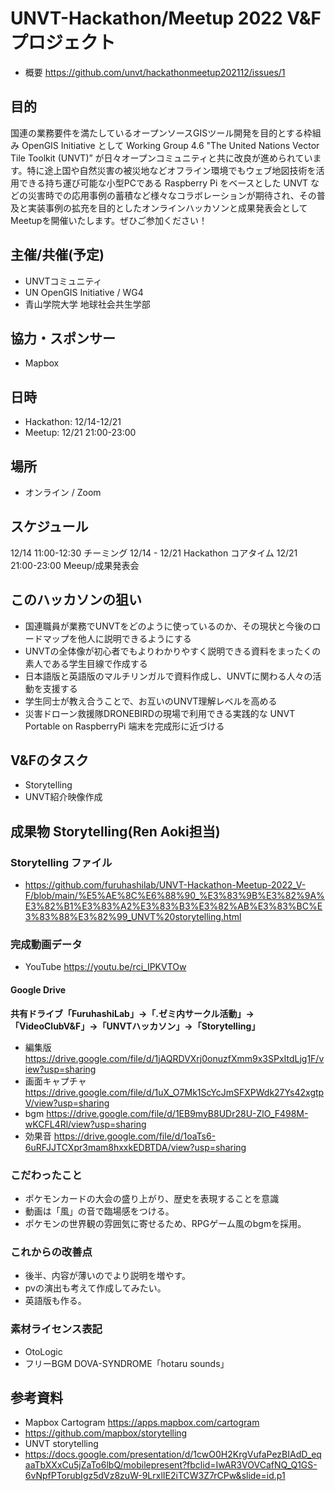 # UNVT-Hackathon/Meetup 2022 V&Fプロジェクト
- 概要 https://github.com/unvt/hackathonmeetup202112/issues/1
## 目的
国連の業務要件を満たしているオープンソースGISツール開発を目的とする枠組み OpenGIS Initiative として Working Group 4.6 "The United Nations Vector Tile Toolkit (UNVT)” が日々オープンコミュニティと共に改良が進められています。特に途上国や自然災害の被災地などオフライン環境でもウェブ地図技術を活用できる持ち運び可能な小型PCである Raspberry Pi をベースとした UNVT などの災害時での応用事例の蓄積など様々なコラボレーションが期待され、その普及と実装事例の拡充を目的としたオンラインハッカソンと成果発表会としてMeetupを開催いたします。ぜひご参加ください！

## 主催/共催(予定)
- UNVTコミュニティ
- UN OpenGIS Initiative / WG4
- 青山学院大学 地球社会共生学部

## 協力・スポンサー
- Mapbox

## 日時
- Hackathon: 12/14-12/21
- Meetup: 12/21 21:00-23:00

## 場所
- オンライン / Zoom

## スケジュール
12/14 11:00-12:30 チーミング
12/14 - 12/21 Hackathon コアタイム
12/21 21:00-23:00 Meeup/成果発表会

## このハッカソンの狙い
- 国連職員が業務でUNVTをどのように使っているのか、その現状と今後のロードマップを他人に説明できるようにする
- UNVTの全体像が初心者でもよりわかりやすく説明できる資料をまったくの素人である学生目線で作成する
- 日本語版と英語版のマルチリンガルで資料作成し、UNVTに関わる人々の活動を支援する
- 学生同士が教え合うことで、お互いのUNVT理解レベルを高める
- 災害ドローン救援隊DRONEBIRDの現場で利用できる実践的な UNVT Portable on RaspberryPi 端末を完成形に近づける

## V&Fのタスク
- Storytelling
- UNVT紹介映像作成

## 成果物 Storytelling(Ren Aoki担当)
### Storytelling ファイル
- https://github.com/furuhashilab/UNVT-Hackathon-Meetup-2022_V-F/blob/main/%E5%AE%8C%E6%88%90_%E3%83%9B%E3%82%9A%E3%82%B1%E3%83%A2%E3%83%B3%E3%82%AB%E3%83%BC%E3%83%88%E3%82%99_UNVT%20storytelling.html

### 完成動画データ
- YouTube https://youtu.be/rci_IPKVTOw
#### Google Drive
**共有ドライブ「FuruhashiLab」→「.ゼミ内サークル活動」→「VideoClubV&F」→「UNVTハッカソン」→「Storytelling」**
- 編集版 https://drive.google.com/file/d/1jAQRDVXrj0onuzfXmm9x3SPxItdLjg1F/view?usp=sharing
- 画面キャプチャ https://drive.google.com/file/d/1uX_O7Mk1ScYcJmSFXPWdk27Ys42xgtpV/view?usp=sharing
- bgm https://drive.google.com/file/d/1EB9myB8UDr28U-ZlO_F498M-wKCFL4Rl/view?usp=sharing
- 効果音 https://drive.google.com/file/d/1oaTs6-6uRFJJTCXpr3mam8hxxkEDBTDA/view?usp=sharing

### こだわったこと
- ポケモンカードの大会の盛り上がり、歴史を表現することを意識
- 動画は「風」の音で臨場感をつける。
- ポケモンの世界観の雰囲気に寄せるため、RPGゲーム風のbgmを採用。

### これからの改善点
- 後半、内容が薄いのでより説明を増やす。
- pvの演出も考えて作成してみたい。
- 英語版も作る。

### 素材ライセンス表記
- OtoLogic
- フリーBGM DOVA-SYNDROME「hotaru sounds」

## 参考資料
- Mapbox Cartogram https://apps.mapbox.com/cartogram
- https://github.com/mapbox/storytelling
- UNVT storytelling
- https://docs.google.com/presentation/d/1cwO0H2KrgVufaPezBIAdD_eqaaTbXXxCu5jZaTo6lbQ/mobilepresent?fbclid=IwAR3VOVCafNQ_Q1GS-6vNpfPTorubIgz5dVz8zuW-9LrxlIE2iTCW3Z7rCPw&slide=id.p1
